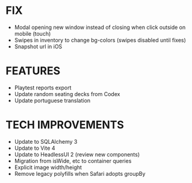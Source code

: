 # FIX
- Modal opening new window instead of closing when click outside on mobile (touch)
- Swipes in inventory to change bg-colors (swipes disabled until fixes)
- Snapshot url in iOS

# FEATURES
- Playtest reports export
- Update random seating decks from Codex
- Update portuguese translation

# TECH IMPROVEMENTS
- Update to SQLAlchemy 3
- Update to Vite 4
- Update to HeadlessUI 2 (review new components)
- Migration from isWide, etc to container queries
- Explicit image width/height
- Remove legacy polyfills when Safari adopts groupBy
